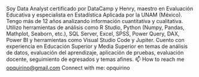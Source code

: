 Soy Data Analyst certificado por DataCamp y Henry, maestro en Evaluación Educativa y especialista en Estadística Aplicada por la UNAM (México). Tengo más de 12 años analizando información cuantitativa y cualitativa. Utilizo herramientas de análisis como R Studio, Python (Numpy, Pandas, Mathplot, Seaborn, etc.), SQL Server, Excel, SPSS, Power Query, DAX, Power BI y herramientas como Visual Studio Code y Jupiter. Cuento con experiencia en Educación Superior y Media Superior en temas de análisis de datos, evaluación del aprendizaje, aplicación de pruebas, evaluación docente, seguimiento de egresados y temas afines.
📫 How to reach me opquirino@gmail.com
Connect with me: opquirino
